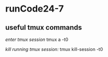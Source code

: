 # runCode24-7


## useful tmux commands


*enter tmux session*
tmux a -t0

*kill running tmux session:*
tmux kill-session -t0


